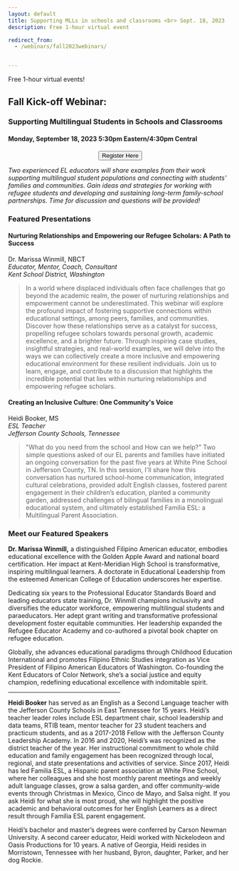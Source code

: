 ```yaml
---
layout: default
title: Supporting MLLs in schools and classrooms <br> Sept. 18, 2023
description: Free 1-hour virtual event

redirect_from: 
  - /webinars/fall2023webinars/


---
```


Free 1-hour virtual events!

## Fall Kick-off Webinar: <br> 
### Supporting Multilingual Students in Schools and Classrooms

#### Monday, September 18, 2023 5:30pm Eastern/4:30pm Central

<p style="text-align: center;"><input class="register-button" type="button" onclick="location.href='https://forms.gle/mbiWYcfNFgBuLfbx8';" value="Register Here" /></p>

*Two experienced EL educators will share examples from their work supporting multilingual student populations and connecting with students' families and communities. Gain ideas and strategies for working with refugee students and developing and sustaining long-term family-school partnerships. Time for discussion and questions will be provided!*

### Featured Presentations

#### Nurturing Relationships and Empowering our Refugee Scholars: A Path to Success

Dr. Marissa Winmill, NBCT <br>
*Educator, Mentor, Coach, Consultant* <br>
*Kent School District, Washington* <br>

> In a world where displaced individuals often face challenges that go beyond the academic realm, the power of nurturing relationships and empowerment cannot be underestimated. This webinar will explore the profound impact of fostering supportive connections within educational settings, among peers, families, and communities. Discover how these relationships serve as a catalyst for success, propelling refugee scholars towards personal growth, academic excellence, and a brighter future. Through inspiring case studies, insightful strategies, and real-world examples, we will delve into the ways we can collectively create a more inclusive and empowering educational environment for these resilient individuals. Join us to learn, engage, and contribute to a discussion that highlights the incredible potential that lies within nurturing relationships and empowering refugee scholars.

#### Creating an Inclusive Culture: One Community's Voice

Heidi Booker, MS <br>
*ESL Teacher*<br>
*Jefferson County Schools, Tennessee*<br>

> "What do you need from the school and How can we help?” Two simple questions asked of our EL parents and families have initiated an ongoing conversation for the past five years at White Pine School in Jefferson County, TN. In this session, I'll share how this conversation has nurtured school-home communication, integrated cultural celebrations, provided adult English classes, fostered parent engagement in their children’s education, planted a community garden, addressed challenges of bilingual families in a monolingual educational system, and ultimately established Familia ESL: a Multilingual Parent Association.

### Meet our Featured Speakers ###
**Dr. Marissa Winmill,** a distinguished Filipino American educator, embodies educational excellence with the Golden Apple Award and national board certification. Her impact at Kent-Meridian High School is transformative, inspiring multilingual learners. A doctorate in Educational Leadership from the esteemed American College of Education underscores her expertise.

Dedicating six years to the Professional Educator Standards Board and leading educators state training, Dr. Winmill champions inclusivity and diversifies the educator workforce, empowering multilingual students and paraeducators. Her adept grant writing and transformative professional development foster equitable communities. Her leadership expanded the Refugee Educator Academy and co-authored a pivotal book chapter on refugee education.

Globally, she advances educational paradigms through Childhood Education International and promotes Filipino Ethnic Studies integration as Vice President of Filipino American Educators of Washington. Co-founding the Kent Educators of Color Network, she’s a social justice and equity champion, redefining educational excellence with indomitable spirit.

<hr  style="width:50%">

**Heidi Booker** has served as an English as a Second Language teacher with the Jefferson County Schools in East Tennessee for 15 years. Heidi’s teacher leader roles include ESL department chair, school leadership and data teams, RTIB team, mentor teacher for 23 student teachers and practicum students, and as a 2017-2018 Fellow with the Jefferson County Leadership Academy. In 2016 and 2020, Heidi’s was recognized as the district teacher of the year. Her instructional commitment to whole child education and family engagement has been recognized through local, regional, and state presentations and activities of service. Since 2017, Heidi has led Familia ESL, a Hispanic parent association at White Pine School, where her colleagues and she host monthly parent meetings and weekly adult language classes, grow a salsa garden, and offer community-wide events through Christmas in Mexico, Cinco de Mayo, and Salsa night. If you ask Heidi for what she is most proud, she will highlight the positive academic and behavioral outcomes for her English Learners as a direct result through Familia ESL parent engagement.

Heidi’s bachelor and master’s degrees were conferred by Carson Newman University. A second career educator, Heidi worked with Nickelodeon and Oasis Productions for 10 years. A native of Georgia, Heidi resides in Morristown, Tennessee with her husband, Byron, daughter, Parker, and her dog Rockie.
